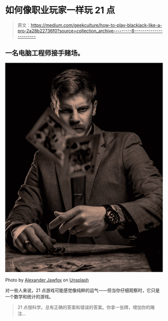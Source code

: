 # 如何像职业玩家一样玩 21 点

> 原文：<https://medium.com/geekculture/how-to-play-blackjack-like-a-pro-2a28b22736f0?source=collection_archive---------8----------------------->

## 一名电脑工程师接手赌场。

![](img/18411837af363e4482e860e1bc55ae8c.png)

Photo by [Alexander Jawfox](https://unsplash.com/@jawfox_photography?utm_source=medium&utm_medium=referral) on [Unsplash](https://unsplash.com?utm_source=medium&utm_medium=referral)

对一些人来说，21 点游戏可能感觉像纯粹的运气——但当你仔细观察时，它只是一个数学和统计的游戏。

> 21 点很科学。总有正确的答案和错误的答案。你拿一张牌，增加你的赌注…